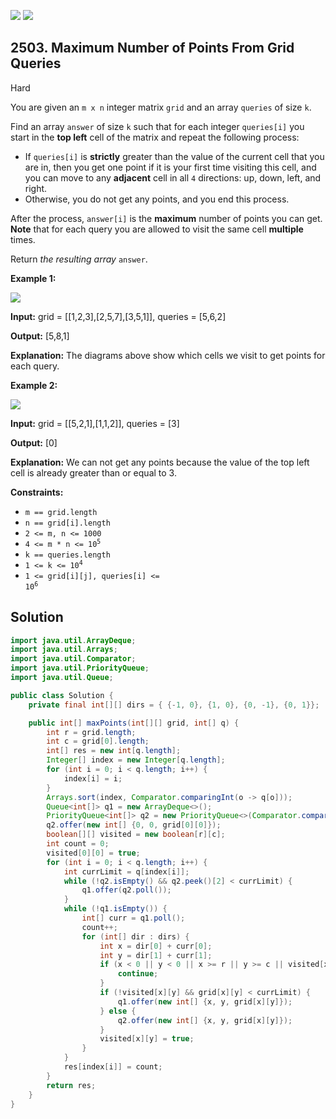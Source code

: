 [![](https://img.shields.io/github/stars/javadev/LeetCode-in-Java?label=Stars&style=flat-square)](https://github.com/javadev/LeetCode-in-Java)
[![](https://img.shields.io/github/forks/javadev/LeetCode-in-Java?label=Fork%20me%20on%20GitHub%20&style=flat-square)](https://github.com/javadev/LeetCode-in-Java/fork)

## 2503\. Maximum Number of Points From Grid Queries

Hard

You are given an `m x n` integer matrix `grid` and an array `queries` of size `k`.

Find an array `answer` of size `k` such that for each integer `queries[i]` you start in the **top left** cell of the matrix and repeat the following process:

*   If `queries[i]` is **strictly** greater than the value of the current cell that you are in, then you get one point if it is your first time visiting this cell, and you can move to any **adjacent** cell in all `4` directions: up, down, left, and right.
*   Otherwise, you do not get any points, and you end this process.

After the process, `answer[i]` is the **maximum** number of points you can get. **Note** that for each query you are allowed to visit the same cell **multiple** times.

Return _the resulting array_ `answer`.

**Example 1:**

![](https://assets.leetcode.com/uploads/2022/10/19/yetgriddrawio.png)

**Input:** grid = \[\[1,2,3],[2,5,7],[3,5,1]], queries = [5,6,2]

**Output:** [5,8,1]

**Explanation:** The diagrams above show which cells we visit to get points for each query.

**Example 2:**

![](https://assets.leetcode.com/uploads/2022/10/20/yetgriddrawio-2.png)

**Input:** grid = \[\[5,2,1],[1,1,2]], queries = [3]

**Output:** [0]

**Explanation:** We can not get any points because the value of the top left cell is already greater than or equal to 3.

**Constraints:**

*   `m == grid.length`
*   `n == grid[i].length`
*   `2 <= m, n <= 1000`
*   <code>4 <= m * n <= 10<sup>5</sup></code>
*   `k == queries.length`
*   <code>1 <= k <= 10<sup>4</sup></code>
*   <code>1 <= grid[i][j], queries[i] <= 10<sup>6</sup></code>

## Solution

```java
import java.util.ArrayDeque;
import java.util.Arrays;
import java.util.Comparator;
import java.util.PriorityQueue;
import java.util.Queue;

public class Solution {
    private final int[][] dirs = { {-1, 0}, {1, 0}, {0, -1}, {0, 1}};

    public int[] maxPoints(int[][] grid, int[] q) {
        int r = grid.length;
        int c = grid[0].length;
        int[] res = new int[q.length];
        Integer[] index = new Integer[q.length];
        for (int i = 0; i < q.length; i++) {
            index[i] = i;
        }
        Arrays.sort(index, Comparator.comparingInt(o -> q[o]));
        Queue<int[]> q1 = new ArrayDeque<>();
        PriorityQueue<int[]> q2 = new PriorityQueue<>(Comparator.comparingInt(a -> a[2]));
        q2.offer(new int[] {0, 0, grid[0][0]});
        boolean[][] visited = new boolean[r][c];
        int count = 0;
        visited[0][0] = true;
        for (int i = 0; i < q.length; i++) {
            int currLimit = q[index[i]];
            while (!q2.isEmpty() && q2.peek()[2] < currLimit) {
                q1.offer(q2.poll());
            }
            while (!q1.isEmpty()) {
                int[] curr = q1.poll();
                count++;
                for (int[] dir : dirs) {
                    int x = dir[0] + curr[0];
                    int y = dir[1] + curr[1];
                    if (x < 0 || y < 0 || x >= r || y >= c || visited[x][y]) {
                        continue;
                    }
                    if (!visited[x][y] && grid[x][y] < currLimit) {
                        q1.offer(new int[] {x, y, grid[x][y]});
                    } else {
                        q2.offer(new int[] {x, y, grid[x][y]});
                    }
                    visited[x][y] = true;
                }
            }
            res[index[i]] = count;
        }
        return res;
    }
}
```